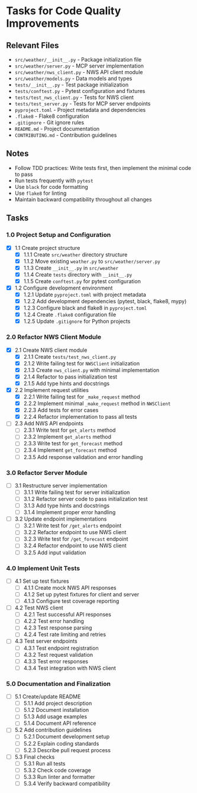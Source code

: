 # Tasks for Code Quality Improvements

## Relevant Files

- `src/weather/__init__.py` - Package initialization file
- `src/weather/server.py` - MCP server implementation
- `src/weather/nws_client.py` - NWS API client module
- `src/weather/models.py` - Data models and types
- `tests/__init__.py` - Test package initialization
- `tests/conftest.py` - Pytest configuration and fixtures
- `tests/test_nws_client.py` - Tests for NWS client
- `tests/test_server.py` - Tests for MCP server endpoints
- `pyproject.toml` - Project metadata and dependencies
- `.flake8` - Flake8 configuration
- `.gitignore` - Git ignore rules
- `README.md` - Project documentation
- `CONTRIBUTING.md` - Contribution guidelines

## Notes

- Follow TDD practices: Write tests first, then implement the minimal code to pass
- Run tests frequently with `pytest`
- Use `black` for code formatting
- Use `flake8` for linting
- Maintain backward compatibility throughout all changes

## Tasks

### 1.0 Project Setup and Configuration

- [x] 1.1 Create project structure
  - [x] 1.1.1 Create `src/weather` directory structure
  - [x] 1.1.2 Move existing `weather.py` to `src/weather/server.py`
  - [x] 1.1.3 Create `__init__.py` in `src/weather`
  - [x] 1.1.4 Create `tests` directory with `__init__.py`
  - [x] 1.1.5 Create `conftest.py` for pytest configuration

- [x] 1.2 Configure development environment
  - [x] 1.2.1 Update `pyproject.toml` with project metadata
  - [x] 1.2.2 Add development dependencies (pytest, black, flake8, mypy)
  - [x] 1.2.3 Configure black and flake8 in `pyproject.toml`
  - [x] 1.2.4 Create `.flake8` configuration file
  - [x] 1.2.5 Update `.gitignore` for Python projects

### 2.0 Refactor NWS Client Module

- [x] 2.1 Create NWS client module
  - [x] 2.1.1 Create `tests/test_nws_client.py`
  - [x] 2.1.2 Write failing test for `NWSClient` initialization
  - [x] 2.1.3 Create `nws_client.py` with minimal implementation
  - [x] 2.1.4 Refactor to pass initialization test
  - [x] 2.1.5 Add type hints and docstrings

- [x] 2.2 Implement request utilities
  - [x] 2.2.1 Write failing test for `_make_request` method
  - [x] 2.2.2 Implement minimal `_make_request` method in `NWSClient`
  - [x] 2.2.3 Add tests for error cases
  - [x] 2.2.4 Refactor implementation to pass all tests

- [ ] 2.3 Add NWS API endpoints
  - [ ] 2.3.1 Write test for `get_alerts` method
  - [ ] 2.3.2 Implement `get_alerts` method
  - [ ] 2.3.3 Write test for `get_forecast` method
  - [ ] 2.3.4 Implement `get_forecast` method
  - [ ] 2.3.5 Add response validation and error handling

### 3.0 Refactor Server Module

- [ ] 3.1 Restructure server implementation
  - [ ] 3.1.1 Write failing test for server initialization
  - [ ] 3.1.2 Refactor server code to pass initialization test
  - [ ] 3.1.3 Add type hints and docstrings
  - [ ] 3.1.4 Implement proper error handling

- [ ] 3.2 Update endpoint implementations
  - [ ] 3.2.1 Write test for `/get_alerts` endpoint
  - [ ] 3.2.2 Refactor endpoint to use NWS client
  - [ ] 3.2.3 Write test for `/get_forecast` endpoint
  - [ ] 3.2.4 Refactor endpoint to use NWS client
  - [ ] 3.2.5 Add input validation

### 4.0 Implement Unit Tests

- [ ] 4.1 Set up test fixtures
  - [ ] 4.1.1 Create mock NWS API responses
  - [ ] 4.1.2 Set up pytest fixtures for client and server
  - [ ] 4.1.3 Configure test coverage reporting

- [ ] 4.2 Test NWS client
  - [ ] 4.2.1 Test successful API responses
  - [ ] 4.2.2 Test error handling
  - [ ] 4.2.3 Test response parsing
  - [ ] 4.2.4 Test rate limiting and retries

- [ ] 4.3 Test server endpoints
  - [ ] 4.3.1 Test endpoint registration
  - [ ] 4.3.2 Test request validation
  - [ ] 4.3.3 Test error responses
  - [ ] 4.3.4 Test integration with NWS client

### 5.0 Documentation and Finalization

- [ ] 5.1 Create/update README
  - [ ] 5.1.1 Add project description
  - [ ] 5.1.2 Document installation
  - [ ] 5.1.3 Add usage examples
  - [ ] 5.1.4 Document API reference

- [ ] 5.2 Add contribution guidelines
  - [ ] 5.2.1 Document development setup
  - [ ] 5.2.2 Explain coding standards
  - [ ] 5.2.3 Describe pull request process

- [ ] 5.3 Final checks
  - [ ] 5.3.1 Run all tests
  - [ ] 5.3.2 Check code coverage
  - [ ] 5.3.3 Run linter and formatter
  - [ ] 5.3.4 Verify backward compatibility
